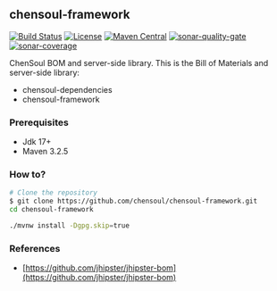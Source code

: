 ## chensoul-framework

[![Build Status](https://github.com/chensoul/chensoul-framework/actions/workflows/maven-build.yml/badge.svg)](https://github.com/chensoul/chensoul-framework/workflows/maven-build.yml)
[![License](https://img.shields.io/badge/License-Apache%202.0-blue.svg)](https://opensource.org/licenses/Apache-2.0)
[![Maven Central](https://maven-badges.herokuapp.com/maven-central/com.chensoul/chensoul-framework/badge.svg)](https://maven-badges.herokuapp.com/maven-central/com.chensoul/chensoul-framework)
[![sonar-quality-gate](https://sonarcloud.io/api/project_badges/measure?project=chensoul-framework&metric=alert_status)](https://sonarcloud.io/dashboard?id=chensoul-framework)
[![sonar-coverage](https://sonarcloud.io/api/project_badges/measure?project=chensoul-framework&metric=coverage)](https://sonarcloud.io/dashboard?id=chensoul-framework)

ChenSoul BOM and server-side library. This is the Bill of Materials and server-side library:

- chensoul-dependencies
- chensoul-framework

### Prerequisites

- Jdk 17+
- Maven 3.2.5

### How to?

```bash
# Clone the repository
$ git clone https://github.com/chensoul/chensoul-framework.git
cd chensoul-framework

./mvnw install -Dgpg.skip=true
```

### References

- [https://github.com/jhipster/jhipster-bom](https://github.com/jhipster/jhipster-bom)
